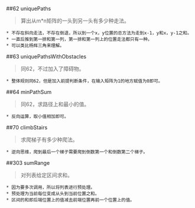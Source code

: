 ##62 uniquePaths
> 算出从m*n矩阵的一头到另一头有多少种走法。

	* 不存在斜向走法，不存在倒退，所以到一个x，y位置的总方法为走到x-1，y和x，y-1之和。
	* 一直后推到第一排和第一列，第一排和第一列上的位置走法都只有一种。
	* 可以类比杨辉三角来理解。

##63 uniquePathsWithObstacles
> 同62，不过加入了障碍物。

	* 整体规则同62，但是加入前提判断条件，在输入矩阵为1的地方赋值为0即可。

##64 minPathSum
> 同62，求路径上和最小的值。

	* 反向运算，取小值相加即可。

##70 climbStairs
> 求爬梯子有多少种爬法。

	* 逆向思维，爬到最后一个梯子需要爬到倒数第一个和倒数第二个梯子。

##303 sumRange
> 对列表给定区间求和。

	* 因为要多次调用，所以将列表进行预处理。
	* 预处理为当前每位变成从头到当前位置之和。
	* 区间的和即后端位置上的值减去前端位置再前一个位置上的值。